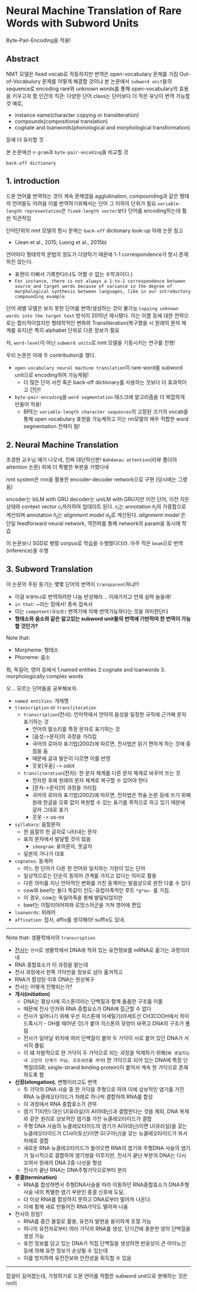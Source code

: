# Neural Machine Translation of Rare Words with Subword Units
Byte-Pair-Encoding을 적용!

## Abstract
NMT 모델은 fixed vocab로 작동하지만 번역은 open-vocabulary 문제를 가짐
Out-of-Vocabulury 문제를 어떻게 해결할 것이냐
본 논문에서 `subword unit`들의 sequence로 encoding rare와 unknown words를 통해 open-vocabulary의 효용을 키우고자 함
인간의 직관: 다양한 단어 class는 단어보다 더 작은 유닛이 번역 가능할 것
예로,
- instance name(character copying or transliteration)
- compounds(compositional translation)
- cognate and loanwords(phonological and morphological transformation)

등에 더 유리할 것

본 논문에선 `n-gram`과 `byte-pair-encoding`을 비교할 것

`back-off dictionary`

## 1. introduction
드문 언어를 번역하는 것이 계속 문제였음
agglutination, compounding과 같은 형태의 언어들도 어려움
이를 번역하기위해서는 단어 그 이하의 단위가 필요
`variable-length representation`은 `fixed-length vector`보다 단어를 encoding하는데 훨씬 직관적임

단어단위의 nmt 모델의 항시 문제는 `back-off` dictionary look-up
아래 논문 참고
- (Jean et al., 2015; Luong et al., 2015b)

언어마다 형태학적 문법의 정도가 다양하기 때문에 1-1 correspondence가 항시 존재하진 않는다.
- 표현이 이뻐서 기록한다(나도 어쩔 수 없는 수학과이다.)
- `For instance, there is not always a 1-to-1 correspondence between source and target words because of variance in the degree of morphological synthesis between languages, like in our introductory compounding example`

단어 레벨 모델은 보지 못한 단어를 번역/생성하는 것이 불가능
`Copying unknown words into the target text` 방식이 2015년 제시됐다. 이는 이름 등에 대한 전략으로는 합리적이었지만 형태학적인 변화와 Transliteration(복구했을 시 원래의 문자 체계를 유지)은 특히 alphabet 단위로 다른 정보가 필요

자, `word-level`이 아닌 `subword units`로 nmt 모델을 기동시키는 연구를 진행!

우리 논문은 아래 두 contribution을 했다.
- `open-vocabulary neural machine translation`이 rare-word을 subword unit으로 encoding하여 가능케됨!
    - 더 많은 단어 사전 혹은 back-off dictionary를 사용하는 것보다 더 효과적이고 간단!
- `byte-pair-encoding`을 `word segmentation` 태스크에 알고리즘을 더 복잡하게 만들어 적용!
    - BPE는 `variable-length character sequences`의 고정된 크기의 vocab을 통해 open vocabulary 표현을 가능케하고 이는 nn모델의 매우 적합한 word segmentation 전략이 됨!

## 2. Neural Machine Translation
조경현 교수님 얘기 나오네, 진짜 대단하신분!
`Bahdanau attention`(리뷰 폴더의 attention 논문) 외에 더 특별한 부분을 가했다네

nmt system은 rnn을 활용한 encoder-decoder network으로 구현 (당시에는 그랬음)

encoder는 biLM with GRU
decoder는 uniLM with GRU지만 이전 단어, 이전 히든 상태와 context vector $c_i$까지하여 업데이트 된다. $c_i$는 annotation $h_j$의 가중합으로 계산되며 annotation $h_j$는 _alignment model_ $\alpha_{ij}$로 계산된다. _alignment model_ 은 단일 feedforward neural network, 역전파를 통해 network의 param을 동시에 학습

이 논문보니 SGD로 병렬 corpus로 학습을 수행했다더라.
아주 작은 `beam`으로 번역(inference)을 수행

## 3. Subword Translation
이 논문의 주된 동기는 몇몇 단어의 번역이 `transparent`하냐!!!
- 이걸 `투명하냐`로 번역하려한 나놈 반성해라... 이래가지고 언제 실력 늘을래!
- `in that`: ~라는 점에서! 종속 접속사
- 이는 `competent(유능한)` 번역기에 의해 번역가능하다는 것을 의미한단다
- **형태소와 음소와 같은 알고있는 subword unit들의 번역에 기반하여 한 번역이 가능할 것인가?**

Note that:
- Morpheme: 형태소
- Phoneme: 음소

뭐, 독일어, 영어 등에서 1.named entities 2.cognate and loanwords 3. morphologically complex words

오... 모르는 단어들을 공부해보자.
- `named entities`: 개체명
- `transcription` or `transliteration`
    - `transcription`(전사): 언어학에서 언어의 음성을 일정한 규칙에 근거해 문자 표기하는 것
        - 언어의 말소리를 특정 문자로 표기하는 것
        - [음성->문자]의 과정을 가리킴
        - 국어의 로마자 표기법(2002)에 따르면, 전사법은 읽기 편하게 하는 것에 중점을 둠
        - 때문에 글과 발은이 다르면 이를 반영
        - 웃옷[우돋] -> odot
    - `transliteration`(전자): 한 문자 체계를 다른 문자 체계로 바꾸어 쓰는 것
        - 전자한 후에 원래의 문자 체계로 복구할 수 있어야 한다
        - [문자->문자]의 과정을 가리킴
        - 국어의 로마자 표기법(2002)에 따르면, 전자법은 학술 논문 등에 쓰기 위해 원래 한글을 오류 없이 복원할 수 있는 표기를 목적으로 하고 있기 때문에 글자 그대로 표기
        - 웃옷 -> us-os
- `syllabary`: 음절문자
    - 한 음절의 한 글자로 나타내는 문자
    - 표의 문자에서 발달할 것이 많음
        - `ideogram`: 표의문자, 뜻글자
    - 일본의 가나가 대표
- `cognates`: 동계어
    - 어느 한 단어가 다른 한 언어와 일치하는 기원이 있는 단어
    - 일상적으로는 단순히 동의어 관계를 가지고 있다는 의미로 활용
    - 다른 의미를 지닌 언어적인 변화를 거친 동계어는 발음상으로 완전 다를 수 있다
    - cow와 beef는 둘다 똑같이 인도-유럽어족적인 루트 ``*gʷou-`` 를 가짐.
    - 이 경우, cow는 독일어족을 통해 발달되었지만
    - beef는 이탈리아어파와 로망스어군을 거쳐 영어에 편입
- `loanwords`: 외래어
- `affixation`: 접사, affix를 생각해라! suffix도 있네.

---
Note that: 생물학에서의 `transcription`
- [전사](https://ko.wikipedia.org/wiki/%EC%A0%84%EC%82%AC_(%EC%83%9D%EB%AC%BC%ED%95%99))는 ``전사``로 생물학에서 DNA에 적혀 있는 유전정보를 mRNA로 옮기는 과정이라네
- RNA 중합효소가 이 과정을 맡는데
- 전사 과정에서 한쪽 가닥만을 정보로 삼아 옮겨적고
- RNA가 합성된 이후 DNA는 원상복구
- 전사는 어떻게 진행되는가?
- **개시(initiation)**
    - DNA는 평상시에 히스톤이라는 단백질과 함께 촘촘한 구조를 이룸
    - 때문에 전사 인자와 RNA 중합요소가 DNA에 접근할 수 없다
    - 전사가 일어나기 위해 우선 히스톤에 아세틸기(아세트산 CH3COOH에서 하이드록시기 - OH를 떼어낸 것)가 붙어 히스톤의 모양이 바뀌고 DNA의 구조가 풀림
    - 전사가 일어날 위치에 여러 단백질이 붙어 두 가닥이 서로 붙어 있던 DNA가 서서히 풀림
    - 이 떄 자발적으로 한 가닥이 두 가닥으로 되는 과정을 억제하기 위해(`왜 생길지는 내 고민의 단계가 아님, 프로세르를 파악`) 한 가닥으로 되어 있는 DNA에 특정 단백질(SSB, single-strand binding protein)이 붙어서 계속 한 가닥으로 존재하도록 함
- **신장(elongation)**, 변형이라고도 번역
    - 두 가닥의 DNA 사슬 중 한 가닥을 주형으로 하여 이에 상보적인 염기를 가진 RNA 뉴클레오타이드가 차례로 하나씩 결합하여 RNA를 합성
    - 이 과정에서 RNA 중합효소가 관여
    - 염기 T(티민) 대신 U(유라실)이 A(아데닌)과 결합한다는 것을 제외, DNA 복제와 같은 원리로 상보적인 염기를 가진 뉴클레오타이드가 결합
    - 주형 DNA 사슬의 뉴클레오타이드의 염기가 A(아데닌)이면 U(유라실)을 갖는 뉴클레오타이드가 C(사이토신)이면 G(구아닌)을 갖는 뉴클레오타이드가 와서 차례로 결합
    - 새로운 RNA 뉴클레오타이드가 들어오면 RNA의 염기와 주형DNA 사슬의 염기가 일시적으로 결합하여 염기쌍을 이루지만, 전사가 끝난 부분의 DNA는 다시 꼬여서 원래의 DNA 2중 나선을 형성
    - 전사가 끝난 RNA는 DNA주형가닥으로부터 분리
- **종결(termination)**
    - RNA를 합성하면서 주형DNA사슬을 따라 이동하던 RNA중합효소가 DNA주형 사슬 내의 특별한 염기 부분인 종결 신호에 도달,
    - 더 이상 RNA를 합성하지 못하고 DNA로부터 떨어져 나온다.
    - 이에 함께 새로 만들어진 RNA가닥도 떨어져 나옴
- 전사의 장점?
    - RNA를 중간 물질로 활용, 유전자 발현을 용이하게 조절 가능
    - 하나의 유전자로부터 여러 가닥의 RNA를 생성, 단기간에 충분한 양의 단백질을 생성 가능
    - 유전 정보를 담고 있는 DNA가 직접 단백질을 생성하면 반응성이 큰 아미노산 등에 의해 유전 정보가 손상될 수 있는데
    - 이를 방지하여 유전전보와 안전성을 획득할 수 있음

---

잡설이 길어졌는데, 가정하기로 드문 언어를 적합한 subword unit으로 분해하는 것은 nn이
